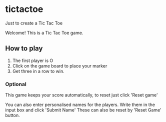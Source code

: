 # tictactoe
Just to create a Tic Tac Toe

Welcome! This is a Tic Tac Toe game.

## How to play

1. The first player is O
2. Click on the game board to place your marker
3. Get three in a row to win.

### Optional
This game keeps your score automatically, to reset just click 'Reset game'

You can also enter personalised names for the players.
Write them in the input box and click 'Submit Name'
These can also be reset by 'Reset Game' button.
